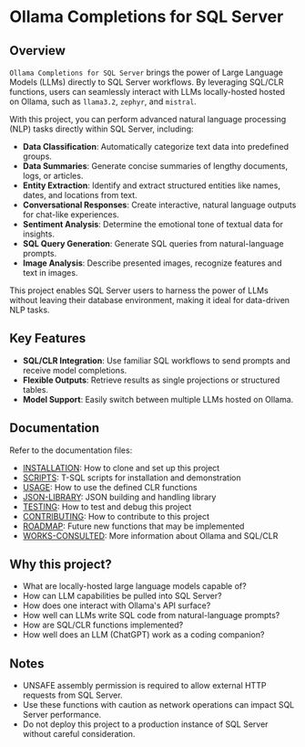# Ollama Completions for SQL Server

## Overview

`Ollama Completions for SQL Server` brings the power of Large Language Models (LLMs) directly 
to SQL Server workflows. By leveraging SQL/CLR functions, users can seamlessly interact with 
LLMs locally-hosted hosted on Ollama, such as `llama3.2`, `zephyr`, and `mistral`.

With this project, you can perform advanced natural language processing (NLP) tasks directly 
within SQL Server, including:

- **Data Classification**: Automatically categorize text data into predefined groups.
- **Data Summaries**: Generate concise summaries of lengthy documents, logs, or articles.
- **Entity Extraction**: Identify and extract structured entities like names, dates, and locations from text.
- **Conversational Responses**: Create interactive, natural language outputs for chat-like experiences.
- **Sentiment Analysis**: Determine the emotional tone of textual data for insights.
- **SQL Query Generation**: Generate SQL queries from natural-language prompts.
- **Image Analysis**: Describe presented images, recognize features and text in images.

This project enables SQL Server users to harness the power of LLMs without leaving their 
database environment, making it ideal for data-driven NLP tasks.

## Key Features

- **SQL/CLR Integration**: Use familiar SQL workflows to send prompts and receive model completions.
- **Flexible Outputs**: Retrieve results as single projections or structured tables.
- **Model Support**: Easily switch between multiple LLMs hosted on Ollama.

## Documentation

Refer to the documentation files:

+ [INSTALLATION](Docs/INSTALLATION.md): How to clone and set up this project
+ [SCRIPTS](Docs/SCRIPTS.md): T-SQL scripts for installation and demonstration
+ [USAGE](Docs/USAGE.md): How to use the defined CLR functions
+ [JSON-LIBRARY](Docs/JSON-LIBRARY.md): JSON building and handling library
+ [TESTING](Docs/TESTING.md): How to test and debug this project
+ [CONTRIBUTING](Docs/CONTRIBUTING.md): How to contribute to this project
+ [ROADMAP](Docs/ROADMAP.md): Future new functions that may be implemented
+ [WORKS-CONSULTED](Docs/WORKS-CONSULTED.md): More information about Ollama and SQL/CLR

## Why this project?

- What are locally-hosted large language models capable of?
- How can LLM capabilities be pulled into SQL Server?
- How does one interact with Ollama's API surface?
- How well can LLMs write SQL code from natural-language prompts?
- How are SQL/CLR functions implemented?
- How well does an LLM (ChatGPT) work as a coding companion?

## Notes

- UNSAFE assembly permission is required to allow external HTTP requests from SQL Server.
- Use these functions with caution as network operations can impact SQL Server performance.
- Do not deploy this project to a production instance of SQL Server without careful consideration.
